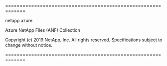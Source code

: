 =============================================================

netapp.azure

Azure NetApp Files (ANF) Collection

Copyright (c) 2019 NetApp, Inc. All rights reserved.
Specifications subject to change without notice.

=============================================================
